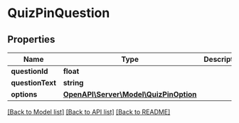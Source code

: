 # QuizPinQuestion

## Properties
Name | Type | Description | Notes
------------ | ------------- | ------------- | -------------
**questionId** | **float** |  | [optional] 
**questionText** | **string** |  | [optional] 
**options** | [**OpenAPI\Server\Model\QuizPinOption**](QuizPinOption.md) |  | [optional] 

[[Back to Model list]](../README.md#documentation-for-models) [[Back to API list]](../README.md#documentation-for-api-endpoints) [[Back to README]](../README.md)


